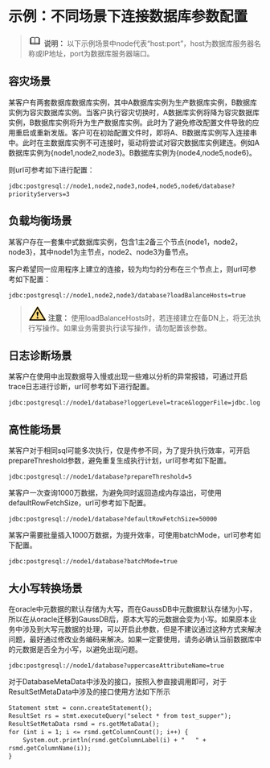 # 示例：不同场景下连接数据库参数配置<a name="ZH-CN_TOPIC_0000001151910145"></a>

>![](public_sys-resources/icon-note.gif) **说明：** 
>以下示例场景中node代表“host:port”，host为数据库服务器名称或IP地址，port为数据库服务器端口。

## 容灾场景<a name="section06783811495"></a>

某客户有两套数据库数据库实例，其中A数据库实例为生产数据库实例，B数据库实例为容灾数据库实例。当客户执行容灾切换时，A数据库实例将降为容灾数据库实例，B数据库实例将升为生产数据库实例。此时为了避免修改配置文件导致的应用重启或重新发版。客户可在初始配置文件时，即将A、B数据库实例写入连接串中。此时在主数据库实例不可连接时，驱动将尝试对容灾数据库实例建连。例如A数据库实例为\{node1,node2,node3\}。B数据库实例为\{node4,node5,node6\}。

则url可参考如下进行配置：

```
jdbc:postgresql://node1,node2,node3,node4,node5,node6/database?priorityServers=3
```

## 负载均衡场景<a name="section21559251497"></a>

某客户存在一套集中式数据库实例，包含1主2备三个节点\{node1，node2，node3\}，其中node1为主节点，node2、node3为备节点。

客户希望同一应用程序上建立的连接，较为均匀的分布在三个节点上，则url可参考如下配置：

```
jdbc:postgresql://node1,node2,node3/database?loadBalanceHosts=true
```

>![](public_sys-resources/icon-caution.gif) **注意：** 
>使用loadBalanceHosts时，若连接建立在备DN上，将无法执行写操作。如果业务需要执行读写操作，请勿配置该参数。

## 日志诊断场景<a name="section179211561507"></a>

某客户在使用中出现数据导入慢或出现一些难以分析的异常报错，可通过开启trace日志进行诊断，url可参考如下进行配置。

```
jdbc:postgresql://node1/database?loggerLevel=trace&loggerFile=jdbc.log
```

## 高性能场景<a name="section154591017145016"></a>

某客户对于相同sql可能多次执行，仅是传参不同，为了提升执行效率，可开启prepareThreshold参数，避免重复生成执行计划，url可参考如下配置。

```
jdbc:postgresql://node1/database?prepareThreshold=5
```

某客户一次查询1000万数据，为避免同时返回造成内存溢出，可使用defaultRowFetchSize，url可参考如下配置。

```
jdbc:postgresql://node1/database?defaultRowFetchSize=50000
```

某客户需要批量插入1000万数据，为提升效率，可使用batchMode，url可参考如下配置。

```
jdbc:postgresql://node1/database?batchMode=true
```

## 大小写转换场景<a name="section588403715355"></a>

在oracle中元数据的默认存储为大写，而在GaussDB中元数据默认存储为小写，所以在从oracle迁移到GaussDB后，原本大写的元数据会变为小写。如果原本业务中涉及到大写元数据的处理，可以开启此参数，但是不建议通过这种方式来解决问题，最好通过修改业务编码来解决。如果一定要使用，请务必确认当前数据库中的元数据是否全为小写，以避免出现问题。

```
jdbc:postgresql://node1/database?uppercaseAttributeName=true
```

对于DatabaseMetaData中涉及的接口，按照入参直接调用即可，对于ResultSetMetaData中涉及的接口使用方法如下所示

```
Statement stmt = conn.createStatement();
ResultSet rs = stmt.executeQuery("select * from test_supper");
ResultSetMetaData rsmd = rs.getMetaData();
for (int i = 1; i <= rsmd.getColumnCount(); i++) {
    System.out.println(rsmd.getColumnLabel(i) + "   " + rsmd.getColumnName(i));
}
```

